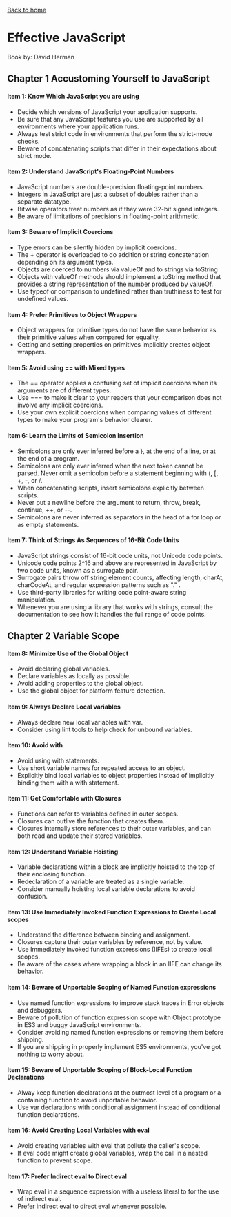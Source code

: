 [Back to home](./README.md)
# Effective JavaScript
Book by: David Herman

## Chapter 1 Accustoming Yourself to JavaScript
#### Item 1: Know Which JavaScript you are using
* Decide which versions of JavaScript your application supports.
* Be sure that any JavaScript features you use are supported by all environments where your application runs.
* Always test strict code in environments that perform the strict-mode checks.
* Beware of concatenating scripts that differ in their expectations about strict mode.

#### Item 2: Understand JavaScript's Floating-Point Numbers
* JavaScript numbers are double-precision floating-point numbers.
* Integers in JavaScript are just a subset of doubles rather than a separate datatype.
* Bitwise operators treat numbers as if they were 32-bit signed integers.
* Be aware of limitations of precisions in floating-point arithmetic.

#### Item 3: Beware of Implicit Coercions
* Type errors can be silently hidden by implicit coercions.
* The + operator is overloaded to do addition or string concatenation depending on its argument types.
* Objects are coerced to numbers via valueOf and to strings via toString
* Objects with valueOf methods should implement a toString method that provides a string representation of the number produced by valueOf.
* Use typeof or comparison to undefined rather than truthiness to test for undefined values.

#### Item 4: Prefer Primitives to Object Wrappers
* Object wrappers for primitive types do not have the same behavior as their primitive values when compared for equality.
* Getting and setting properties on primitives implicitly creates object wrappers.

#### Item 5: Avoid using == with Mixed types
* The == operator applies a confusing set of implicit coercions when its arguments are of different types.
* Use === to make it clear to your readers that your comparison does not involve any implicit coercions.
* Use your own explicit coercions when comparing values of different types to make your program's behavior clearer.

#### Item 6: Learn the Limits of Semicolon Insertion
* Semicolons are only ever inferred before a }, at the end of a line, or at the end of a program.
* Semicolons are only ever inferred when the next token cannot be parsed.
Never omit a semicolon before a statement beginning with (, [, +, -, or /.
* When concatenating scripts, insert semicolons explicitly between scripts.
* Never put a newline before the argument to return, throw, break, continue, ++, or --.
* Semicolons are never inferred as separators in the head of a for loop or as empty statements.

#### Item 7: Think of Strings As Sequences of 16-Bit Code Units
* JavaScript strings consist of 16-bit code units, not Unicode code points.
* Unicode code points 2^16 and above are represented in JavaScript by two code units, known as a surrogate pair.
* Surrogate pairs throw off string element counts, affecting length, charAt, charCodeAt, and regular expression patterns such as "." .
* Use third-party libraries for writing code point-aware string manipulation.
* Whenever you are using a library that works with strings, consult the documentation to see how it handles the full range of code points.

## Chapter 2 Variable Scope
#### Item 8: Minimize Use of the Global Object
* Avoid declaring global variables.
* Declare variables as locally as possible.
* Avoid adding properties to the global object.
* Use the global object for platform feature detection.

#### Item 9: Always Declare Local variables
* Always declare new local variables with var.
* Consider using lint tools to help check for unbound variables.

#### Item 10: Avoid with
* Avoid using with statements.
* Use short variable names for repeated access to an object.
* Explicitly bind local variables to object properties instead of implicitly binding them with a with statement.

#### Item 11: Get Comfortable with Closures
* Functions can refer to variables defined in outer scopes.
* Closures can outlive the function that creates them.
* Closures internally store references to their outer variables, and can both read and update their stored variables.

#### Item 12: Understand Variable Hoisting
* Variable declarations within a block are implicitly hoisted to the top of their enclosing function.
* Redeclaration of a variable are treated as a single variable.
* Consider manually hoisting local variable declarations to avoid confusion.

#### Item 13: Use Immediately Invoked Function Expressions to Create Local scopes
* Understand the difference between binding and assignment.
* Closures capture their outer variables by reference, not by value.
* Use Immediately invoked function expressions (IIFEs) to create local scopes.
* Be aware of the cases where wrapping a block in an IIFE can change its behavior.

#### Item 14: Beware of Unportable Scoping of Named Function expressions
* Use named function expressions to improve stack traces in Error objects and debuggers.
* Beware of pollution of function expression scope with Object.prototype in ES3 and buggy JavaScript environments.
* Consider avoiding named function expressions or removing them before shipping.
* If you are shipping in properly implement ES5 environments, you've got nothing to worry about.

#### Item 15: Beware of Unportable Scoping of Block-Local Function Declarations
* Alway keep function declarations at the outmost level of a program or a containing function to avoid unportable behavior.
* Use var declarations with conditional assignment instead of conditional function declarations.

#### Item 16: Avoid Creating Local Variables with eval
* Avoid creating variables with eval that pollute the caller's scope.
* If eval code might create global variables, wrap the call in a nested function to prevent scope.

#### Item 17: Prefer Indirect eval to Direct eval
* Wrap eval in a sequence expression with a useless litersl to for the use of indirect eval.
* Prefer indirect eval to direct eval whenever possible.
